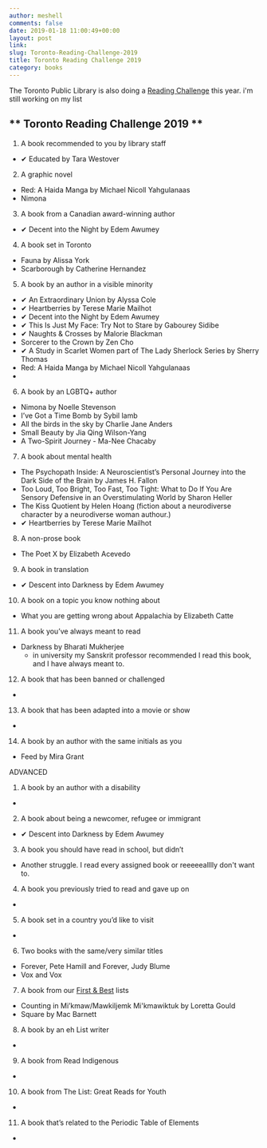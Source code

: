 ```yaml
---
author: meshell
comments: false
date: 2019-01-18 11:00:49+00:00
layout: post
link:
slug: Toronto-Reading-Challenge-2019
title: Toronto Reading Challenge 2019
category: books
---
```


The Toronto Public Library is also doing a [Reading Challenge](https://tpl.ca/readingchallenge) this year. i'm still working on my list

## ** Toronto Reading Challenge 2019 **
1. A book recommended to you by library staff
  * ✔ Educated by Tara Westover
2. A graphic novel
  * Red: A Haida Manga by Michael Nicoll Yahgulanaas
  * Nimona
3. A book from a Canadian award-winning author
  * ✔ Decent into the Night by Edem Awumey
4. A book set in Toronto
  * Fauna by Alissa York
  * Scarborough by Catherine Hernandez
5. A book by an author in a visible minority
  * ✔ An Extraordinary Union by Alyssa Cole
  * ✔ Heartberries by Terese Marie Mailhot
  * ✔ Decent into the Night by Edem Awumey
  * ✔ This Is Just My Face: Try Not to Stare by Gabourey Sidibe
  * ✔ Naughts & Crosses by Malorie Blackman
  * Sorcerer to the Crown by Zen Cho
  * ✔ A Study in Scarlet Women part of The Lady Sherlock
   Series by Sherry Thomas
  * Red: A Haida Manga by Michael Nicoll Yahgulanaas
  *

6. A book by an LGBTQ+ author
  * Nimona by Noelle Stevenson
  * I’ve Got a Time Bomb by Sybil lamb
  * All the birds in the sky by Charlie Jane Anders
  * Small Beauty by Jia Qing Wilson-Yang
  * A Two-Spirit Journey - Ma-Nee Chacaby
7. A book about mental health
  * The Psychopath Inside: A Neuroscientist’s Personal Journey into the Dark Side of the Brain by James H. Fallon
  * Too Loud, Too Bright, Too Fast, Too Tight: What to Do If You Are Sensory Defensive in an Overstimulating World by Sharon Heller
  * The Kiss Quotient by Helen Hoang (fiction about a neurodiverse character by a neurodiverse woman authour.)
  * ✔ Heartberries by Terese Marie Mailhot
8. A non-prose book
  * The Poet X by Elizabeth Acevedo
9. A book in translation
  * ✔ Descent into Darkness by Edem Awumey
10. A book on a topic you know nothing about
  * What you are getting wrong about Appalachia by Elizabeth Catte
11. A book you’ve always meant to read
  * Darkness by Bharati Mukherjee
    * in university my Sanskrit professor recommended I read this book, and I have always meant to.
12. A book that has been banned or challenged
  *
13. A book that has been adapted into a movie or show
  *
14. A book by an author with the same initials as you
  * Feed by Mira Grant

ADVANCED
1. A book by an author with a disability
  *   
2. A book about being a newcomer, refugee or immigrant
  * ✔ Descent into Darkness by Edem Awumey
3. A book you should have read in school, but didn’t
  * Another struggle. I read every assigned book or reeeeealllly don't want to.
4. A book you previously tried to read and gave up on
  *
5. A book set in a country you’d like to visit
  *
6. Two books with the same/very similar titles
  * Forever, Pete Hamill and Forever, Judy Blume
  * Vox and Vox
7. A book from our [First & Best](https://kids.tpl.ca/ready-for-reading/books/booklist/first-and-best) lists
  * Counting in Mi’kmaw/Mawkiljemk Mi'kmawiktuk by Loretta Gould
  * Square by Mac Barnett
8. A book by an eh List writer
  *
9. A book from Read Indigenous
  *
10. A book from The List: Great Reads for Youth
  *
11. A book that’s related to the Periodic Table of Elements
  *
